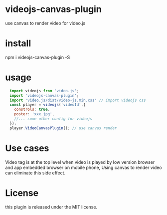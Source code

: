 # videojs-canvas-plugin
use canvas to render video for video.js


# install
npm i videojs-canvas-plugin -S

# usage
```javascript
  import videojs from 'video.js';
  import 'videojs-canvas-plugin';
  import 'video.js/dist/video-js.min.css' // import videojs css
  const player = videojs('videoId',{
    constrols: true,
    poster: 'xxx.jpg',
    //... some other config for videojs
  });
  player.VideoCanvasPlugin(); // use canvas render
```

# Use cases
  Video tag is at the top level when video is played by low version browser and app embedded browser on mobile phone,
Using canvas to render video can eliminate this side effect.



# License
this plugin is released under the MIT license.